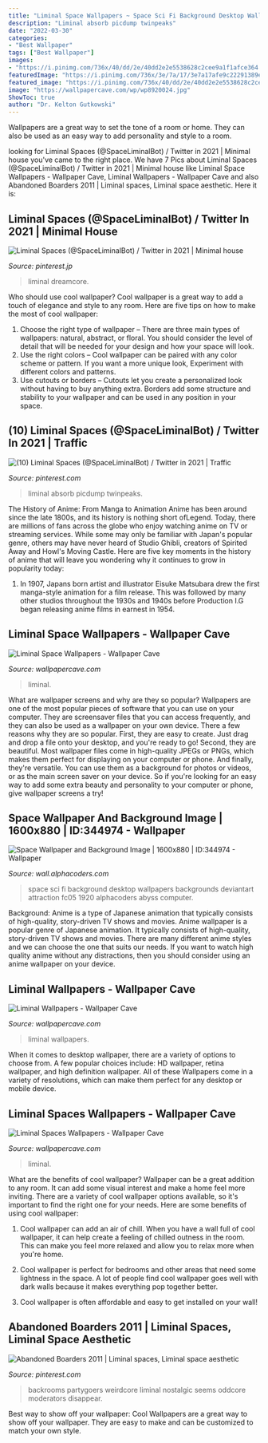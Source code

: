```yaml
---
title: "Liminal Space Wallpapers ~ Space Sci Fi Background Desktop Wallpapers Backgrounds Deviantart Attraction Fc05 1920 Alphacoders Abyss Computer"
description: "Liminal absorb picdump twinpeaks"
date: "2022-03-30"
categories:
- "Best Wallpaper"
tags: ["Best Wallpaper"]
images:
- "https://i.pinimg.com/736x/40/dd/2e/40dd2e2e5538628c2cee9a1f1afce364.jpg"
featuredImage: "https://i.pinimg.com/736x/3e/7a/17/3e7a17afe9c22291389ef07dd2fa3a05.jpg"
featured_image: "https://i.pinimg.com/736x/40/dd/2e/40dd2e2e5538628c2cee9a1f1afce364.jpg"
image: "https://wallpapercave.com/wp/wp8920024.jpg"
ShowToc: true
author: "Dr. Kelton Gutkowski"
---
```



Wallpapers are a great way to set the tone of a room or home. They can also be used as an easy way to add personality and style to a room.

	

		
looking for Liminal Spaces (@SpaceLiminalBot) / Twitter in 2021 | Minimal house you've came to the right place. We have 7 Pics about Liminal Spaces (@SpaceLiminalBot) / Twitter in 2021 | Minimal house like Liminal Space Wallpapers - Wallpaper Cave, Liminal Wallpapers - Wallpaper Cave and also Abandoned Boarders 2011 | Liminal spaces, Liminal space aesthetic. Here it is:
		
    
## Liminal Spaces (@SpaceLiminalBot) / Twitter In 2021 | Minimal House

<img loading=lazy src="https://i.pinimg.com/736x/40/dd/2e/40dd2e2e5538628c2cee9a1f1afce364.jpg" onerror="this.onerror=null;this.src='https://tse3.mm.bing.net/th?id=OIP.BM5g-pUYwVF7yqR_Dtq8QgHaJM&amp;pid=15.1';" alt="Liminal Spaces (@SpaceLiminalBot) / Twitter in 2021 | Minimal house">

_Source: pinterest.jp_

>liminal dreamcore. 

	

Who should use cool wallpaper?
Cool wallpaper is a great way to add a touch of elegance and style to any room. Here are five tips on how to make the most of cool wallpaper: 
1) Choose the right type of wallpaper – There are three main types of wallpapers: natural, abstract, or floral. You should consider the level of detail that will be needed for your design and how your space will look. 
2) Use the right colors – Cool wallpaper can be paired with any color scheme or pattern. If you want a more unique look, Experiment with different colors and patterns. 
3) Use cutouts or borders – Cutouts let you create a personalized look without having to buy anything extra. Borders add some structure and stability to your wallpaper and can be used in any position in your space.

    
## (10) Liminal Spaces (@SpaceLiminalBot) / Twitter In 2021 | Traffic

<img loading=lazy src="https://i.pinimg.com/736x/3e/7a/17/3e7a17afe9c22291389ef07dd2fa3a05.jpg" onerror="this.onerror=null;this.src='https://tse2.mm.bing.net/th?id=OIP.oXHu1K-3-M8S2nuvA8NNggHaJQ&amp;pid=15.1';" alt="(10) Liminal Spaces (@SpaceLiminalBot) / Twitter in 2021 | Traffic">

_Source: pinterest.com_

>liminal absorb picdump twinpeaks. 

	

The History of Anime: From Manga to Animation
Anime has been around since the late 1800s, and its history is nothing short ofLegend. Today, there are millions of fans across the globe who enjoy watching anime on TV or streaming services. While some may only be familiar with Japan's popular genre, others may have never heard of Studio Ghibli, creators of Spirited Away and Howl's Moving Castle. Here are five key moments in the history of anime that will leave you wondering why it continues to grow in popularity today:
1) In 1907, Japans born artist and illustrator Eisuke Matsubara drew the first manga-style animation for a film release. This was followed by many other studios throughout the 1930s and 1940s before Production I.G began releasing anime films in earnest in 1954.

    
## Liminal Space Wallpapers - Wallpaper Cave

<img loading=lazy src="https://wallpapercave.com/wp/wp9358899.jpg" onerror="this.onerror=null;this.src='https://tse3.mm.bing.net/th?id=OIP.g9BhWOLW8ir1JgfXwRsQMQHaEK&amp;pid=15.1';" alt="Liminal Space Wallpapers - Wallpaper Cave">

_Source: wallpapercave.com_

>liminal. 

	

What are wallpaper screens and why are they so popular?
Wallpapers are one of the most popular pieces of software that you can use on your computer. They are screensaver files that you can access frequently, and they can also be used as a wallpaper on your own device. There a few reasons why they are so popular. First, they are easy to create. Just drag and drop a file onto your desktop, and you're ready to go! Second, they are beautiful. Most wallpaper files come in high-quality JPEGs or PNGs, which makes them perfect for displaying on your computer or phone. And finally, they're versatile. You can use them as a background for photos or videos, or as the main screen saver on your device. So if you're looking for an easy way to add some extra beauty and personality to your computer or phone, give wallpaper screens a try!

    
## Space Wallpaper And Background Image | 1600x880 | ID:344974 - Wallpaper

<img loading=lazy src="https://images5.alphacoders.com/344/344974.jpg" onerror="this.onerror=null;this.src='https://tse4.mm.bing.net/th?id=OIP.0J2cLjEszFixHQN63VwylwHaEE&amp;pid=15.1';" alt="Space Wallpaper and Background Image | 1600x880 | ID:344974 - Wallpaper">

_Source: wall.alphacoders.com_

>space sci fi background desktop wallpapers backgrounds deviantart attraction fc05 1920 alphacoders abyss computer. 

	

Background: Anime is a type of Japanese animation that typically consists of high-quality, story-driven TV shows and movies.
Anime wallpaper is a popular genre of Japanese animation. It typically consists of high-quality, story-driven TV shows and movies. There are many different anime styles and we can choose the one that suits our needs. If you want to watch high quality anime without any distractions, then you should consider using an anime wallpaper on your device.

    
## Liminal Wallpapers - Wallpaper Cave

<img loading=lazy src="https://wallpapercave.com/wp/wp8920024.jpg" onerror="this.onerror=null;this.src='https://tse2.mm.bing.net/th?id=OIP.gCMg0ArC5yzg6JGppUsZ-wHaOk&amp;pid=15.1';" alt="Liminal Wallpapers - Wallpaper Cave">

_Source: wallpapercave.com_

>liminal wallpapers. 

	

When it comes to desktop wallpaper, there are a variety of options to choose from. A few popular choices include: HD wallpaper, retina wallpaper, and high definition wallpaper. All of these Wallpapers come in a variety of resolutions, which can make them perfect for any desktop or mobile device. 

    
## Liminal Spaces Wallpapers - Wallpaper Cave

<img loading=lazy src="https://wallpapercave.com/wp/wp9708201.jpg" onerror="this.onerror=null;this.src='https://tse3.mm.bing.net/th?id=OIP.Q-mSOoNcsum8XnO5DTBOLwHaEK&amp;pid=15.1';" alt="Liminal Spaces Wallpapers - Wallpaper Cave">

_Source: wallpapercave.com_

>liminal. 

	

What are the benefits of cool wallpaper?
Wallpaper can be a great addition to any room. It can add some visual interest and make a home feel more inviting. There are a variety of cool wallpaper options available, so it's important to find the right one for your needs. Here are some benefits of using cool wallpaper: 
1. Cool wallpaper can add an air of chill. When you have a wall full of cool wallpaper, it can help create a feeling of chilled outness in the room. This can make you feel more relaxed and allow you to relax more when you're home. 

2. Cool wallpaper is perfect for bedrooms and other areas that need some lightness in the space. A lot of people find cool wallpaper goes well with dark walls because it makes everything pop together better. 

3. Cool wallpaper is often affordable and easy to get installed on your wall!

    
## Abandoned Boarders 2011 | Liminal Spaces, Liminal Space Aesthetic

<img loading=lazy src="https://i.pinimg.com/originals/07/21/1c/07211cdb6826b1f442fdf76d0e4166bc.jpg" onerror="this.onerror=null;this.src='https://tse3.mm.bing.net/th?id=OIP.b001moa_jqBA8xdNtQjDDQHaFi&amp;pid=15.1';" alt="Abandoned Boarders 2011 | Liminal spaces, Liminal space aesthetic">

_Source: pinterest.com_

>backrooms partygoers weirdcore liminal nostalgic seems oddcore moderators disappear. 

	

Best way to show off your wallpaper:
Cool Wallpapers are a great way to show off your wallpaper. They are easy to make and can be customized to match your own style.

